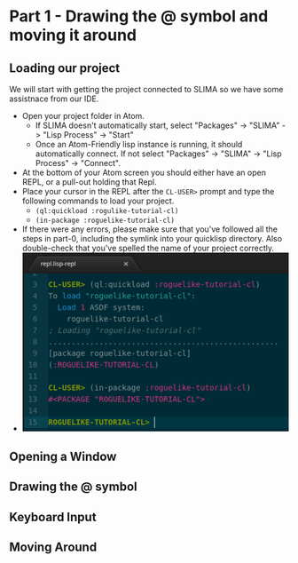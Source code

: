 # Part 1 - Drawing the @ symbol and moving it around

## Loading our project
We will start with getting the project connected to SLIMA so we have some assistnace from our IDE.
* Open your project folder in Atom.
  * If SLIMA doesn't automatically start, select "Packages" -> "SLIMA" -> "Lisp Process" -> "Start"
  * Once an Atom-Friendly lisp instance is running, it should automatically connect.  If not select "Packages" -> "SLIMA" -> "Lisp Process" -> "Connect".
* At the bottom of your Atom screen you should either have an open REPL, or a pull-out holding that Repl.
* Place your cursor in the REPL after the `CL-USER>` prompt and type the following commands to load your project.
  * `(ql:quickload :rogulike-tutorial-cl)`
  * `(in-package :roguelike-tutorial-cl)`
* If there were any errors, please make sure that you've followed all the steps in part-0, including the symlink into your quicklisp directory.  Also double-check that you've spelled the name of your project correctly.
* ![Loading your project](../screenshots/part-1-0-load-package.png?raw=true "Loading Package in REPL")

## Opening a Window

## Drawing the @ symbol

## Keyboard Input

## Moving Around
